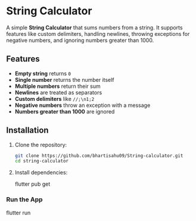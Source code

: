 # String Calculator

A simple **String Calculator** that sums numbers from a string. It supports features like custom delimiters, handling newlines, throwing exceptions for negative numbers, and ignoring numbers greater than 1000.

## Features

- **Empty string** returns `0`
- **Single number** returns the number itself
- **Multiple numbers** return their sum
- **Newlines** are treated as separators
- **Custom delimiters** like `//;\n1;2`
- **Negative numbers** throw an exception with a message
- **Numbers greater than 1000** are ignored

## Installation

1. Clone the repository:

   ```bash
   git clone https://github.com/bhartisahu09/String-calculator.git
   cd string-calculator

2. Install dependencies:

   flutter pub get

### Run the App
      
   flutter run


